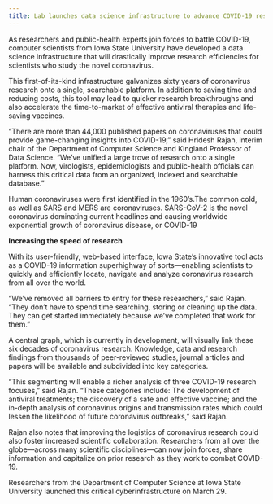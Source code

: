 ```yaml
---
title: Lab launches data science infrastructure to advance COVID-19 research
---
```


As researchers and public-health experts join forces to battle COVID-19, computer scientists from Iowa State University have developed a data science infrastructure that will drastically improve research efficiencies for scientists who study the novel coronavirus.

This first-of-its-kind infrastructure galvanizes sixty years of coronavirus research onto a single, searchable platform. In addition to saving time and reducing costs, this tool may lead to quicker research breakthroughs and also accelerate the time-to-market of effective antiviral therapies and life-saving vaccines.

“There are more than 44,000 published papers on coronaviruses that could provide game-changing insights into COVID-19,” said Hridesh Rajan, interim chair of the Department of Computer Science and Kingland Professor of Data Science. “We’ve unified a large trove of research onto a single platform. Now, virologists, epidemiologists and public-health officials can harness this critical data from an organized, indexed and searchable database.”

Human coronaviruses were first identified in the 1960’s.The common cold, as well as SARS and MERS are coronaviruses. SARS-CoV-2 is the novel coronavirus dominating current headlines and causing worldwide exponential growth of coronavirus disease, or COVID-19

<B>Increasing the speed of research</B>

With its user-friendly, web-based interface, Iowa State’s innovative tool acts as a COVID-19 information superhighway of sorts—enabling scientists to quickly and efficiently locate, navigate and analyze coronavirus research from all over the world.

“We’ve removed all barriers to entry for these researchers,” said Rajan. “They don’t have to spend time searching, storing or cleaning up the data. They can get started immediately because we’ve completed that work for them.”

A central graph, which is currently in development, will visually link these six decades of coronavirus research. Knowledge, data and research findings from thousands of peer-reviewed studies, journal articles and papers will be available and subdivided into key categories.

“This segmenting will enable a richer analysis of three COVID-19 research focuses,” said Rajan. “These categories include: The development of antiviral treatments; the discovery of a safe and effective vaccine; and the in-depth analysis of coronavirus origins and transmission rates which could lessen the likelihood of future coronavirus outbreaks,” said Rajan.

Rajan also notes that improving the logistics of coronavirus research could also foster increased scientific collaboration. Researchers from all over the globe—across many scientific disciplines—can now join forces, share information and capitalize on prior research as they work to combat COVID-19.

Researchers from the Department of Computer Science at Iowa State University launched this critical cyberinfrastructure on March 29.



